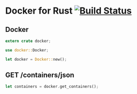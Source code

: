# Docker for Rust [![Build Status](https://travis-ci.org/ghmlee/rust-docker.svg)](https://travis-ci.org/ghmlee/rust-docker)

## Docker
```rust
extern crate docker;

use docker::Docker;

let docker = Docker::new();
```

## GET /containers/json
```rust
let containers = docker.get_containers();
```